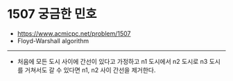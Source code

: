 # 1507 궁금한 민호

- https://www.acmicpc.net/problem/1507
- Floyd-Warshall algorithm
---
- 처음에 모든 도시 사이에 간선이 있다고 가정하고 n1 도시에서 n2 도시로 n3 도시를 거쳐서도 갈 수 있다면 n1, n2 사이 간선을 제거한다.

